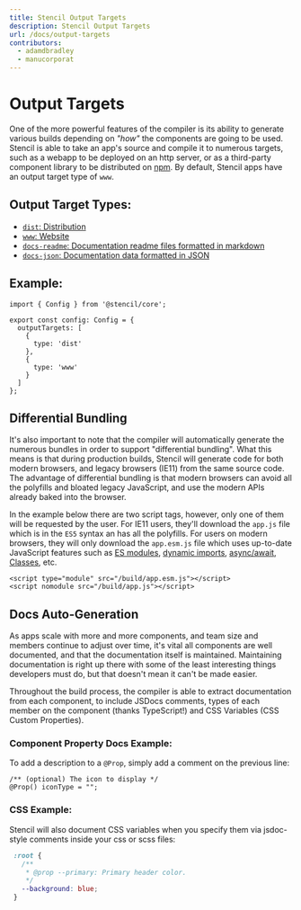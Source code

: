 ```yaml
---
title: Stencil Output Targets
description: Stencil Output Targets
url: /docs/output-targets
contributors:
  - adamdbradley
  - manucorporat
---
```


# Output Targets

One of the more powerful features of the compiler is its ability to generate various builds depending on _"how"_ the components are going to be used. Stencil is able to take an app's source and compile it to numerous targets, such as a webapp to be deployed on an http server, or as a third-party component library to be distributed on [npm](https://www.npmjs.com/). By default, Stencil apps have an output target type of `www`.


## Output Target Types:
 - [`dist`: Distribution](/docs/distribution)
 - [`www`: Website](/docs/www)
 - [`docs-readme`: Documentation readme files formatted in markdown](/docs/docs-readme)
 - [`docs-json`: Documentation data formatted in JSON](/docs/docs-json)


## Example:

```tsx
import { Config } from '@stencil/core';

export const config: Config = {
  outputTargets: [
    {
      type: 'dist'
    },
    {
      type: 'www'
    }
  ]
};
```


## Differential Bundling

It's also important to note that the compiler will automatically generate the numerous bundles in order to support "differential bundling". What this means is that during production builds, Stencil will generate code for both modern browsers, and legacy browsers (IE11) from the same source code. The advantage of differential bundling is that modern browsers can avoid all the polyfills and bloated legacy JavaScript, and use the modern APIs already baked into the browser.

In the example below there are two script tags, however, only one of them will be requested by the user. For IE11 users, they'll download the `app.js` file which is in the `ES5` syntax an has all the polyfills. For users on modern browsers, they will only download the `app.esm.js` file which uses up-to-date JavaScript features such as [ES modules](https://developers.google.com/web/fundamentals/primers/modules), [dynamic imports](https://developer.mozilla.org/en-US/docs/Web/JavaScript/Reference/Statements/import#Dynamic_Import), [async/await](https://developer.mozilla.org/en-US/docs/Learn/JavaScript/Asynchronous/Async_await), [Classes](https://developer.mozilla.org/en-US/docs/Web/JavaScript/Reference/Classes), etc.

```markup
<script type="module" src="/build/app.esm.js"></script>
<script nomodule src="/build/app.js"></script>
```


## Docs Auto-Generation

As apps scale with more and more components, and team size and members continue to adjust over time, it's vital all components are well documented, and that the documentation itself is maintained. Maintaining documentation is right up there with some of the least interesting things developers must do, but that doesn't mean it can't be made easier.

Throughout the build process, the compiler is able to extract documentation from each component, to include JSDocs comments, types of each member on the component (thanks TypeScript!) and CSS Variables (CSS Custom Properties).


### Component Property Docs Example:

To add a description to a `@Prop`, simply add a comment on the previous line:

```tsx
/** (optional) The icon to display */
@Prop() iconType = "";
```

### CSS Example:

Stencil will also document CSS variables when you specify them via jsdoc-style comments inside your css or scss files:

```css
 :root {
   /**
    * @prop --primary: Primary header color.
    */
   --background: blue;
 }
```
